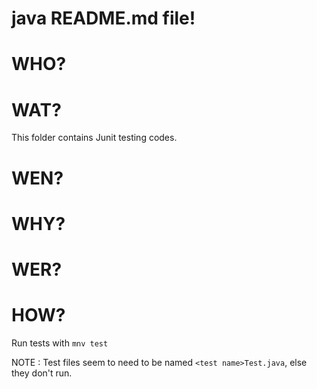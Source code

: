 # java README.md file!

# WHO?

# WAT?

This folder contains Junit testing codes.

# WEN?

# WHY?

# WER?

# HOW?

Run tests with ```mnv test```

NOTE : Test files seem to need to be named ```<test name>Test.java```, else they don't run.
